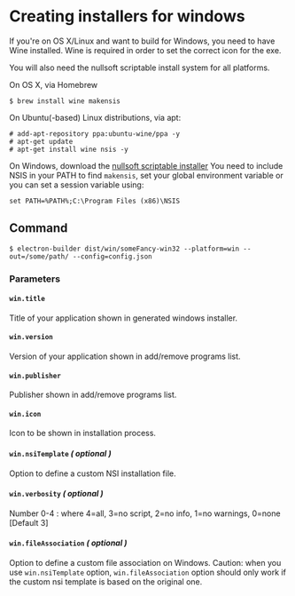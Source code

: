 # Creating installers for windows

If you're on OS X/Linux and want to build for Windows, you need to have Wine installed. Wine is required in order to set the correct icon for the exe.

You will also need the nullsoft scriptable install system for all platforms.

On OS X, via Homebrew

```
$ brew install wine makensis
```
On Ubuntu(-based) Linux distributions, via apt:

```
# add-apt-repository ppa:ubuntu-wine/ppa -y
# apt-get update
# apt-get install wine nsis -y
```
On Windows, download the [nullsoft scriptable installer](http://nsis.sourceforge.net/Download)
You need to include NSIS in your PATH to find `makensis`, set your global environment variable or you can set a session variable using:

```
set PATH=%PATH%;C:\Program Files (x86)\NSIS
```

## Command

```
$ electron-builder dist/win/someFancy-win32 --platform=win --out=/some/path/ --config=config.json
```

### Parameters

#### `win.title`
Title of your application shown in generated windows installer.

#### `win.version`
Version of your application shown in add/remove programs list.

#### `win.publisher`
Publisher shown in add/remove programs list.

#### `win.icon`
Icon to be shown in installation process.

#### `win.nsiTemplate` *( optional )*
Option to define a custom NSI installation file.

#### `win.verbosity` *( optional )*
Number 0-4 :  where 4=all, 3=no script, 2=no info, 1=no warnings, 0=none [Default 3]

#### `win.fileAssociation` *( optional )*
Option to define a custom file association on Windows.
Caution: when you use `win.nsiTemplate` option, `win.fileAssociation` option should only work
if the custom nsi template is based on the original one.
